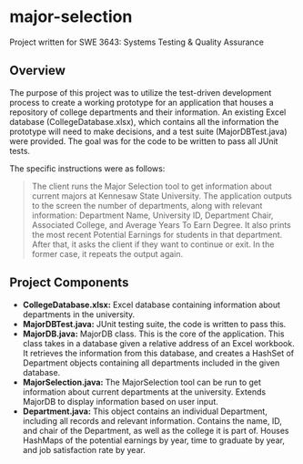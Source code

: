 # major-selection
Project written for SWE 3643: Systems Testing & Quality Assurance

## Overview 
The purpose of this project was to utilize the test-driven development process to create a working prototype for an application that houses a repository of college departments and their information. An existing Excel database (CollegeDatabase.xlsx), which contains all the information the prototype will need to make decisions, and a test suite (MajorDBTest.java) were provided. The goal was for the code to be written to pass all JUnit tests.

The specific instructions were as follows: <blockquote>The client runs the Major Selection tool to get information about current majors at Kennesaw State University. The application outputs to the screen the number of departments, along with relevant information: Department Name, University ID, Department Chair, Associated College, and Average Years To Earn Degree. It also prints the most recent Potential Earnings for students in that department. After that, it asks the client if they want to continue or exit. In the former case, it repeats the output again.</blockquote>

## Project Components
+ **CollegeDatabase.xlsx:** Excel database containing information about departments in the university.
+ **MajorDBTest.java:** JUnit testing suite, the code is written to pass this.
+ **MajorDB.java:** MajorDB class. This is the core of the application. This class takes in a database given a relative address of an Excel workbook. It retrieves the information from this database, and creates a HashSet of Department objects containing all departments included in the given database.
+ **MajorSelection.java:** The MajorSelection tool can be run to get information about current departments at the university. Extends MajorDB to display information based on user input.
+ **Department.java:** This object contains an individual Department, including all records and relevant information. Contains the name, ID, and chair of the Department, as well as the college it is part of. Houses HashMaps of the potential earnings by year, time to graduate by year, and job satisfaction rate by year.
